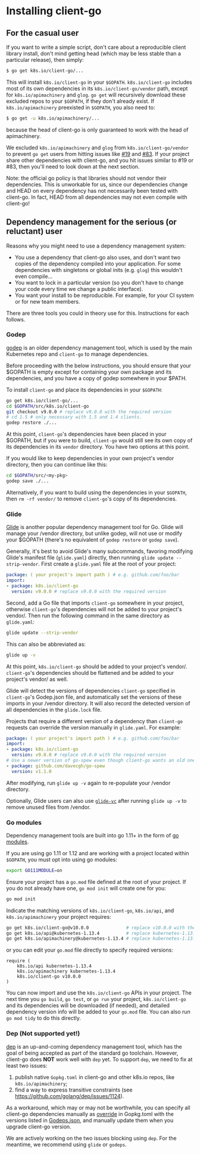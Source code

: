 # Installing client-go

## For the casual user

If you want to write a simple script, don't care about a reproducible client
library install, don't mind getting head (which may be less stable than a
particular release), then simply:

```sh
$ go get k8s.io/client-go/...
```

This will install `k8s.io/client-go` in your `$GOPATH`. `k8s.io/client-go`
includes most of its own dependencies in its `k8s.io/client-go/vendor` path,
except for `k8s.io/apimachinery` and `glog`. `go get` will recursively download
these excluded repos to your `$GOPATH`, if they don't already exist. If
`k8s.io/apimachinery` preexisted in `$GOPATH`, you also need to:

```sh
$ go get -u k8s.io/apimachinery/...
```

because the head of client-go is only guaranteed to work with the head of
apimachinery.

We excluded `k8s.io/apimachinery` and `glog` from `k8s.io/client-go/vendor` to
prevent `go get` users from hitting issues like
[#19](https://github.com/kubernetes/client-go/issues/19) and
[#83](https://github.com/kubernetes/client-go/issues/83). If your project share
other dependencies with client-go, and you hit issues similar to #19 or #83,
then you'll need to look down at the next section.

Note: the official go policy is that libraries should not vendor their
dependencies. This is unworkable for us, since our dependencies change and HEAD
on every dependency has not necessarily been tested with client-go. In fact,
HEAD from all dependencies may not even compile with client-go!

## Dependency management for the serious (or reluctant) user

Reasons why you might need to use a dependency management system:
* You use a dependency that client-go also uses, and don't want two copies of
  the dependency compiled into your application. For some dependencies with
  singletons or global inits (e.g. `glog`) this wouldn't even compile...
* You want to lock in a particular version (so you don't have to change your
  code every time we change a public interface).
* You want your install to be reproducible. For example, for your CI system or
  for new team members.

There are three tools you could in theory use for this. Instructions
for each follows.

### Godep

[godep](https://github.com/tools/godep) is an older dependency management tool, which is
used by the main Kubernetes repo and `client-go` to manage dependencies.

Before proceeding with the below instructions, you should ensure that your
$GOPATH is empty except for containing your own package and its dependencies,
and you have a copy of godep somewhere in your $PATH.

To install `client-go` and place its dependencies in your `$GOPATH`:

```sh
go get k8s.io/client-go/...
cd $GOPATH/src/k8s.io/client-go
git checkout v9.0.0 # replace v9.0.0 with the required version
# cd 1.5 # only necessary with 1.5 and 1.4 clients.
godep restore ./...
```

At this point, `client-go`'s dependencies have been placed in your $GOPATH, but
if you were to build, `client-go` would still see its own copy of its
dependencies in its `vendor` directory. You have two options at this point.

If you would like to keep dependencies in your own project's vendor directory,
then you can continue like this:

```sh
cd $GOPATH/src/<my-pkg>
godep save ./...
```

Alternatively, if you want to build using the dependencies in your `$GOPATH`,
then `rm -rf vendor/` to remove `client-go`'s copy of its dependencies.

### Glide

[Glide](https://github.com/Masterminds/glide) is another popular dependency
management tool for Go. Glide will manage your /vendor directory, but unlike
godep, will not use or modify your $GOPATH (there's no equivalent of
`godep restore` or `godep save`).

Generally, it's best to avoid Glide's many subcommands, favoring modifying
Glide's manifest file (`glide.yaml`) directly, then running
`glide update --strip-vendor`. First create a `glide.yaml` file at the root of
your project:

```yaml
package: ( your project's import path ) # e.g. github.com/foo/bar
import:
- package: k8s.io/client-go
  version: v9.0.0 # replace v9.0.0 with the required version
```

Second, add a Go file that imports `client-go` somewhere in your project,
otherwise `client-go`'s dependencies will not be added to your project's
vendor/. Then run the following command in the same directory as `glide.yaml`:

```sh
glide update --strip-vendor
```

This can also be abbreviated as:

```sh
glide up -v
```

At this point, `k8s.io/client-go` should be added to your project's vendor/.
`client-go`'s dependencies should be flattened and be added to your project's
vendor/ as well.

Glide will detect the versions of dependencies `client-go` specified in
`client-go`'s Godep.json file, and automatically set the versions of these
imports in your /vendor directory. It will also record the detected version of
all dependencies in the `glide.lock` file.

Projects that require a different version of a dependency than `client-go`
requests can override the version manually in `glide.yaml`. For example:

```yaml
package: ( your project's import path ) # e.g. github.com/foo/bar
import:
- package: k8s.io/client-go
  version: v9.0.0 # replace v9.0.0 with the required version
# Use a newer version of go-spew even though client-go wants an old one.
- package: github.com/davecgh/go-spew
  version: v1.1.0
```

After modifying, run `glide up -v` again to re-populate your /vendor directory.

Optionally, Glide users can also use [`glide-vc`](https://github.com/sgotti/glide-vc)
after running `glide up -v` to remove unused files from /vendor.

### Go modules

Dependency management tools are built into go 1.11+ in the form of [go modules](https://github.com/golang/go/wiki/Modules).

If you are using go 1.11 or 1.12 and are working with a project located within `$GOPATH`,
you must opt into using go modules:

```sh
export GO111MODULE=on
```

Ensure your project has a `go.mod` file defined at the root of your project.
If you do not already have one, `go mod init` will create one for you:

```sh
go mod init
```

Indicate the matching versions of `k8s.io/client-go`, `k8s.io/api`, and `k8s.io/apimachinery` your project requires:

```sh
go get k8s.io/client-go@v10.0.0              # replace v10.0.0 with the required version (or use kubernetes-1.x.y tags if desired)
go get k8s.io/api@kubernetes-1.13.4          # replace kubernetes-1.13.4 with the required version
go get k8s.io/apimachinery@kubernetes-1.13.4 # replace kubernetes-1.13.4 with the required version
```

or you can edit your `go.mod` file directly to specify required versions:

```
require (
	k8s.io/api kubernetes-1.13.4
	k8s.io/apimachinery kubernetes-1.13.4
	k8s.io/client-go v10.0.0
)
```

You can now import and use the `k8s.io/client-go` APIs in your project.
The next time you `go build`, `go test`, or `go run` your project,
`k8s.io/client-go` and its dependencies will be downloaded (if needed),
and detailed dependency version info will be added to your `go.mod` file.
You can also run `go mod tidy` to do this directly.

### Dep (Not supported yet!)

[dep](https://github.com/golang/dep) is an up-and-coming dependency management
tool, which has the goal of being accepted as part of the standard go toolchain.
However, client-go does **NOT** work well with `dep` yet. To support `dep`, we
need to fix at least two issues:
1. publish native `Gopkg.toml` in client-go and other k8s.io repos, like `k8s.io/apimachinery`;
2. find a way to express transitive constraints (see https://github.com/golang/dep/issues/1124).

As a workaround, which may or may not be worthwhile, you can specify all
client-go dependencies manually as
[override](https://github.com/golang/dep/blob/master/docs/Gopkg.toml.md#override)
in Gopkg.toml with the versions listed in [Godeps.json](./Godeps/Godeps.json),
and manually update them when you upgrade client-go version.

We are actively working on the two issues blocking using `dep`. For the
meantime, we recommend using `glide` or `godeps`.
